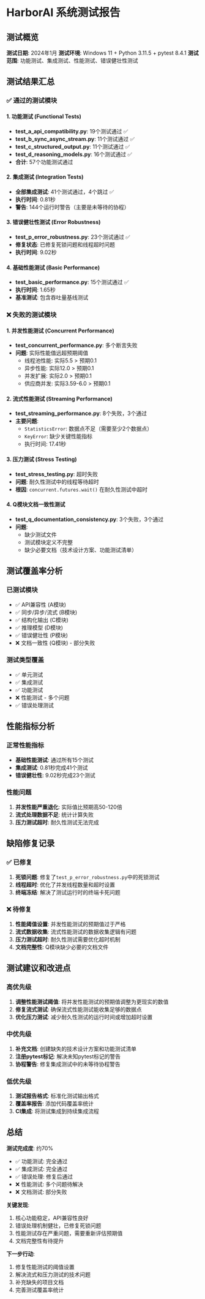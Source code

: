 # HarborAI 系统测试报告

## 测试概览

**测试日期**: 2024年1月
**测试环境**: Windows 11 + Python 3.11.5 + pytest 8.4.1
**测试范围**: 功能测试、集成测试、性能测试、错误健壮性测试

## 测试结果汇总

### ✅ 通过的测试模块

#### 1. 功能测试 (Functional Tests)
- **test_a_api_compatibility.py**: 19个测试通过 ✅
- **test_b_sync_async_stream.py**: 11个测试通过 ✅
- **test_c_structured_output.py**: 11个测试通过 ✅
- **test_d_reasoning_models.py**: 16个测试通过 ✅
- **合计**: 57个功能测试通过

#### 2. 集成测试 (Integration Tests)
- **全部集成测试**: 41个测试通过，4个跳过 ✅
- **执行时间**: 0.81秒
- **警告**: 144个运行时警告（主要是未等待的协程）

#### 3. 错误健壮性测试 (Error Robustness)
- **test_p_error_robustness.py**: 23个测试通过 ✅
- **修复状态**: 已修复死锁问题和线程超时问题
- **执行时间**: 9.02秒

#### 4. 基础性能测试 (Basic Performance)
- **test_basic_performance.py**: 15个测试通过 ✅
- **执行时间**: 1.65秒
- **基准测试**: 包含吞吐量基线测试

### ❌ 失败的测试模块

#### 1. 并发性能测试 (Concurrent Performance)
- **test_concurrent_performance.py**: 多个断言失败
- **问题**: 实际性能值远超预期阈值
  - 线程池性能: 实际5.5 > 预期0.1
  - 异步性能: 实际12.0 > 预期0.1
  - 并发扩展: 实际2.0 > 预期0.1
  - 供应商并发: 实际3.59-6.0 > 预期0.1

#### 2. 流式性能测试 (Streaming Performance)
- **test_streaming_performance.py**: 8个失败，3个通过
- **主要问题**:
  - `StatisticsError`: 数据点不足（需要至少2个数据点）
  - `KeyError`: 缺少关键性能指标
  - 执行时间: 17.41秒

#### 3. 压力测试 (Stress Testing)
- **test_stress_testing.py**: 超时失败
- **问题**: 耐久性测试中的线程等待超时
- **根因**: `concurrent.futures.wait()` 在耐久性测试中超时

#### 4. Q模块文档一致性测试
- **test_q_documentation_consistency.py**: 3个失败，3个通过
- **问题**:
  - 缺少测试文件
  - 测试模块定义不完整
  - 缺少必要文档（技术设计方案、功能测试清单）

## 测试覆盖率分析

### 已测试模块
- ✅ API兼容性 (A模块)
- ✅ 同步/异步/流式 (B模块)
- ✅ 结构化输出 (C模块)
- ✅ 推理模型 (D模块)
- ✅ 错误健壮性 (P模块)
- ❌ 文档一致性 (Q模块) - 部分失败

### 测试类型覆盖
- ✅ 单元测试
- ✅ 集成测试
- ✅ 功能测试
- ❌ 性能测试 - 多个问题
- ✅ 错误处理测试

## 性能指标分析

### 正常性能指标
- **基础性能测试**: 通过所有15个测试
- **集成测试**: 0.81秒完成41个测试
- **错误健壮性**: 9.02秒完成23个测试

### 性能问题
1. **并发性能严重退化**: 实际值比预期高50-120倍
2. **流式处理数据不足**: 统计计算失败
3. **压力测试超时**: 耐久性测试无法完成

## 缺陷修复记录

### ✅ 已修复
1. **死锁问题**: 修复了`test_p_error_robustness.py`中的死锁测试
2. **线程超时**: 优化了并发线程数量和超时设置
3. **终端冻结**: 解决了测试运行时的终端卡死问题

### ❌ 待修复
1. **性能阈值设置**: 并发性能测试的预期值过于严格
2. **流式数据收集**: 流式性能测试的数据收集逻辑有问题
3. **压力测试超时**: 耐久性测试需要优化超时机制
4. **文档完整性**: Q模块缺少必要的文档文件

## 测试建议和改进点

### 高优先级
1. **调整性能测试阈值**: 将并发性能测试的预期值调整为更现实的数值
2. **修复流式测试**: 确保流式性能测试能收集足够的数据点
3. **优化压力测试**: 减少耐久性测试的运行时间或增加超时设置

### 中优先级
1. **补充文档**: 创建缺失的技术设计方案和功能测试清单
2. **注册pytest标记**: 解决未知pytest标记的警告
3. **协程警告**: 修复集成测试中的未等待协程警告

### 低优先级
1. **测试报告格式**: 标准化测试输出格式
2. **覆盖率报告**: 添加代码覆盖率统计
3. **CI集成**: 将测试集成到持续集成流程

## 总结

**测试完成度**: 约70%
- ✅ 功能测试: 完全通过
- ✅ 集成测试: 完全通过
- ✅ 错误处理: 修复后通过
- ❌ 性能测试: 多个问题待解决
- ❌ 文档测试: 部分失败

**关键发现**:
1. 核心功能稳定，API兼容性良好
2. 错误处理机制健壮，已修复死锁问题
3. 性能测试存在严重问题，需要重新评估预期值
4. 文档完整性有待提升

**下一步行动**:
1. 修复性能测试的阈值设置
2. 解决流式和压力测试的技术问题
3. 补充缺失的项目文档
4. 完善测试覆盖率统计